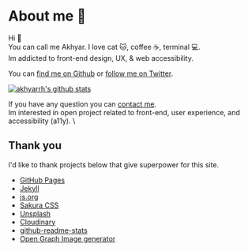 # About me :goat:

Hi :wave:  
You can call me Akhyar. I love cat :cat:, coffee :coffee:, terminal :computer:.  
Im addicted to front-end design, UX, & web accessibility.

You can [find me on Github](https://github.com/akhyarrh) or [follow me on Twitter](https://twitter.com/akhyarrh).

[![akhyarrh's github stats](https://github-readme-stats.vercel.app/api?username=akhyarrh&count_private=true&include_all_commits=true&theme=tokyonight&show_icons=true&bg_color=111111&text_color=ffffff&title_color=03a9c9&icon_color=03a9c9&hide_border=true)](https://github.com/akhyarrh)

If you have any question you can [contact me](/kontak). \
Im interested in open project related to front-end, user experience, and accessibility (a11y). \


## Thank you

I'd like to thank projects below that give superpower for this site.

- [GitHub Pages](https://pages.github.com)
- [Jekyll](https://jekyllrb.com)
- [js.org](https://github.com/js-org/js.org)
- [Sakura CSS](https://oxal.org/projects/sakura)
- [Unsplash](https://source.unsplash.com)
- [Cloudinary](https://cloudinary.com)
- [github-readme-stats](https://github.com/anuraghazra/github-readme-stats)
- [Open Graph Image generator](https://og-image.now.sh/)

